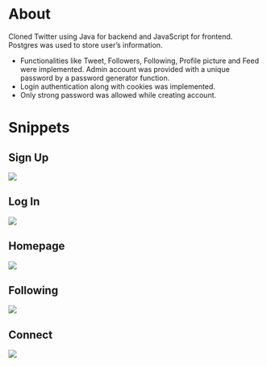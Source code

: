 # About
Cloned Twitter using Java for backend and JavaScript for frontend. Postgres was used to store user’s information.
- Functionalities like Tweet, Followers, Following, Profile picture and Feed were
implemented. Admin account was provided with a unique password by a
password generator function.
- Login authentication along with cookies was implemented.
- Only strong password was allowed while creating account.


# Snippets
## Sign Up

![](/Snippets/sign-up.PNG)

## Log In

![](/Snippets/log-in.PNG)

## Homepage

![](/Snippets/homepage.jpeg)

## Following

![](/Snippets/following.jpeg)

## Connect

![](/Snippets/connect.jpeg)
